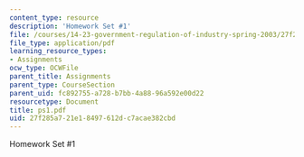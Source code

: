 ```yaml
---
content_type: resource
description: 'Homework Set #1'
file: /courses/14-23-government-regulation-of-industry-spring-2003/27f285a721e18497612dc7acae382cbd_ps1.pdf
file_type: application/pdf
learning_resource_types:
- Assignments
ocw_type: OCWFile
parent_title: Assignments
parent_type: CourseSection
parent_uid: fc892755-a728-b7bb-4a88-96a592e00d22
resourcetype: Document
title: ps1.pdf
uid: 27f285a7-21e1-8497-612d-c7acae382cbd
---
```

Homework Set #1

